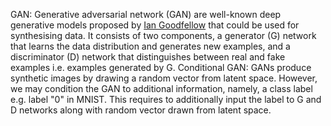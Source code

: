 GAN:
Generative adversarial network (GAN) are well-known deep generative models proposed by [Ian Goodfellow](https://www.iangoodfellow.com) that could be used for synthesising data. It consists of two components, a generator (G) network that learns the data distribution and generates new examples, and a discriminator (D) network that distinguishes between real and fake examples i.e. examples generated by G.
Conditional GAN: 
GANs produce synthetic images by drawing a random vector from latent space. However, we may condition the GAN to additional information, namely, a class label e.g. label "0" in MNIST. This requires to additionally input the label to G and D networks along with random vector drawn from latent space. 

